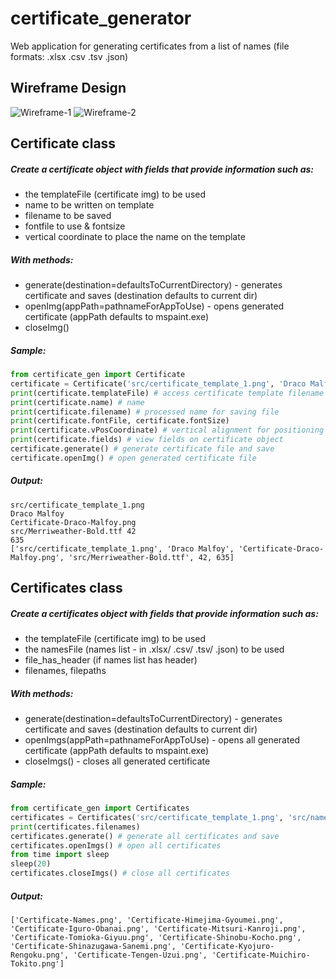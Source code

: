 # certificate_generator
Web application for generating certificates from a list of names (file formats: .xlsx .csv .tsv .json)

## Wireframe Design
![Wireframe-1](https://github.com/yulyen/certificate_generator/blob/LAdevelop/wireframe.png)
![Wireframe-2](https://github.com/yulyen/certificate_generator/blob/LAdevelop/wireframe-2.png)

## Certificate class
##### Create a certificate object with fields that provide information such as:
* the templateFile (certificate img) to be used
* name to be written on template
* filename to be saved
* fontfile to use & fontsize
* vertical coordinate to place the name on the template
##### With methods:
* generate(destination=defaultsToCurrentDirectory) - generates certificate and saves (destination defaults to current dir)
* openImg(appPath=pathnameForAppToUse) - opens generated certificate (appPath defaults to mspaint.exe)
* closeImg()
##### Sample:
```python
from certificate_gen import Certificate
certificate = Certificate('src/certificate_template_1.png', 'Draco Malfoy') # create a Certificate object
print(certificate.templateFile) # access certificate template filename
print(certificate.name) # name
print(certificate.filename) # processed name for saving file
print(certificate.fontFile, certificate.fontSize)
print(certificate.vPosCoordinate) # vertical alignment for positioning name into template
print(certificate.fields) # view fields on certificate object
certificate.generate() # generate certificate file and save
certificate.openImg() # open generated certificate file
```
##### Output:
```
src/certificate_template_1.png
Draco Malfoy
Certificate-Draco-Malfoy.png
src/Merriweather-Bold.ttf 42
635
['src/certificate_template_1.png', 'Draco Malfoy', 'Certificate-Draco-Malfoy.png', 'src/Merriweather-Bold.ttf', 42, 635]
```

## Certificates class
##### Create a certificates object with fields that provide information such as:
* the templateFile (certificate img) to be used
* the namesFile (names list - in .xlsx/ .csv/ .tsv/ .json) to be used 
* file_has_header (if names list has header)
* filenames, filepaths
##### With methods:
* generate(destination=defaultsToCurrentDirectory) - generates certificate and saves (destination defaults to current dir)
* openImgs(appPath=pathnameForAppToUse) - opens all generated certificate (appPath defaults to mspaint.exe)
* closeImgs() - closes all generated certificate
##### Sample:
```python
from certificate_gen import Certificates
certificates = Certificates('src/certificate_template_1.png', 'src/names_1.xlsx')  # create a Certificates object
print(certificates.filenames)
certificates.generate() # generate all certificates and save
certificates.openImgs() # open all certificates
from time import sleep
sleep(20)
certificates.closeImgs() # close all certificates
```
##### Output:
```
['Certificate-Names.png', 'Certificate-Himejima-Gyoumei.png', 'Certificate-Iguro-Obanai.png', 'Certificate-Mitsuri-Kanroji.png', 'Certificate-Tomioka-Giyuu.png', 'Certificate-Shinobu-Kocho.png', 'Certificate-Shinazugawa-Sanemi.png', 'Certificate-Kyojuro-Rengoku.png', 'Certificate-Tengen-Uzui.png', 'Certificate-Muichiro-Tokito.png']
```
